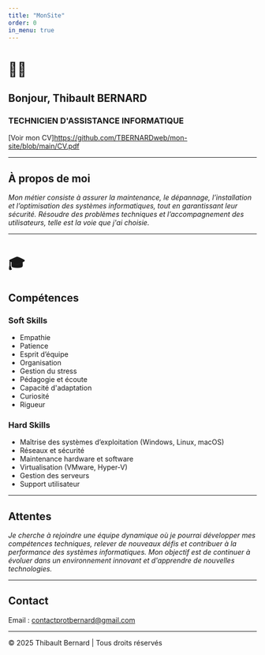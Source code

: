 ```yaml
---
title: "MonSite"
order: 0
in_menu: true
---
```

# 👨‍💻

## Bonjour, Thibault BERNARD
### TECHNICIEN D'ASSISTANCE INFORMATIQUE
[Voir mon CV]https://github.com/TBERNARDweb/mon-site/blob/main/CV.pdf

---

## À propos de moi
*Mon métier consiste à assurer la maintenance, le dépannage, l’installation et l’optimisation des systèmes informatiques, tout en garantissant leur sécurité. Résoudre des problèmes techniques et l’accompagnement des utilisateurs, telle est la voie que j'ai choisie.*

---

# 🎓
## Compétences

### Soft Skills
- Empathie
- Patience
- Esprit d’équipe
- Organisation
- Gestion du stress
- Pédagogie et écoute
- Capacité d'adaptation
- Curiosité
- Rigueur

### Hard Skills
- Maîtrise des systèmes d’exploitation (Windows, Linux, macOS)
- Réseaux et sécurité
- Maintenance hardware et software
- Virtualisation (VMware, Hyper-V)
- Gestion des serveurs
- Support utilisateur

---

## Attentes
*Je cherche à rejoindre une équipe dynamique où je pourrai développer mes compétences techniques, relever de nouveaux défis et contribuer à la performance des systèmes informatiques. Mon objectif est de continuer à évoluer dans un environnement innovant et d'apprendre de nouvelles technologies.*

---

## Contact
Email : [contactprotbernard@gmail.com](mailto:contactprotbernard@gmail.com)

---

© 2025 Thibault Bernard | Tous droits réservés 